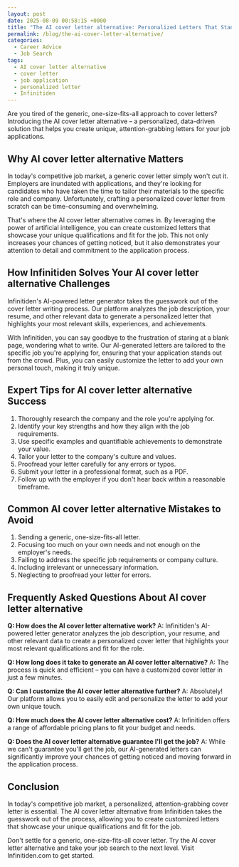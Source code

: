 ```yaml
---
layout: post
date: 2025-08-09 00:58:15 +0000
title: "The AI cover letter alternative: Personalized Letters That Stand Out"
permalink: /blog/the-ai-cover-letter-alternative/
categories:
  - Career Advice
  - Job Search
tags:
  - AI cover letter alternative
  - cover letter
  - job application
  - personalized letter
  - Infinitiden
---
```


Are you tired of the generic, one-size-fits-all approach to cover letters? Introducing the AI cover letter alternative – a personalized, data-driven solution that helps you create unique, attention-grabbing letters for your job applications.

## Why AI cover letter alternative Matters

In today's competitive job market, a generic cover letter simply won't cut it. Employers are inundated with applications, and they're looking for candidates who have taken the time to tailor their materials to the specific role and company. Unfortunately, crafting a personalized cover letter from scratch can be time-consuming and overwhelming.

That's where the AI cover letter alternative comes in. By leveraging the power of artificial intelligence, you can create customized letters that showcase your unique qualifications and fit for the job. This not only increases your chances of getting noticed, but it also demonstrates your attention to detail and commitment to the application process.

## How Infinitiden Solves Your AI cover letter alternative Challenges

Infinitiden's AI-powered letter generator takes the guesswork out of the cover letter writing process. Our platform analyzes the job description, your resume, and other relevant data to generate a personalized letter that highlights your most relevant skills, experiences, and achievements. 

With Infinitiden, you can say goodbye to the frustration of staring at a blank page, wondering what to write. Our AI-generated letters are tailored to the specific job you're applying for, ensuring that your application stands out from the crowd. Plus, you can easily customize the letter to add your own personal touch, making it truly unique.

## Expert Tips for AI cover letter alternative Success

1. Thoroughly research the company and the role you're applying for.
2. Identify your key strengths and how they align with the job requirements.
3. Use specific examples and quantifiable achievements to demonstrate your value.
4. Tailor your letter to the company's culture and values.
5. Proofread your letter carefully for any errors or typos.
6. Submit your letter in a professional format, such as a PDF.
7. Follow up with the employer if you don't hear back within a reasonable timeframe.

## Common AI cover letter alternative Mistakes to Avoid

1. Sending a generic, one-size-fits-all letter.
2. Focusing too much on your own needs and not enough on the employer's needs.
3. Failing to address the specific job requirements or company culture.
4. Including irrelevant or unnecessary information.
5. Neglecting to proofread your letter for errors.

## Frequently Asked Questions About AI cover letter alternative

**Q: How does the AI cover letter alternative work?**
A: Infinitiden's AI-powered letter generator analyzes the job description, your resume, and other relevant data to create a personalized cover letter that highlights your most relevant qualifications and fit for the role.

**Q: How long does it take to generate an AI cover letter alternative?**
A: The process is quick and efficient – you can have a customized cover letter in just a few minutes.

**Q: Can I customize the AI cover letter alternative further?**
A: Absolutely! Our platform allows you to easily edit and personalize the letter to add your own unique touch.

**Q: How much does the AI cover letter alternative cost?**
A: Infinitiden offers a range of affordable pricing plans to fit your budget and needs.

**Q: Does the AI cover letter alternative guarantee I'll get the job?**
A: While we can't guarantee you'll get the job, our AI-generated letters can significantly improve your chances of getting noticed and moving forward in the application process.

## Conclusion

In today's competitive job market, a personalized, attention-grabbing cover letter is essential. The AI cover letter alternative from Infinitiden takes the guesswork out of the process, allowing you to create customized letters that showcase your unique qualifications and fit for the job. 

Don't settle for a generic, one-size-fits-all cover letter. Try the AI cover letter alternative and take your job search to the next level. Visit Infinitiden.com to get started.
